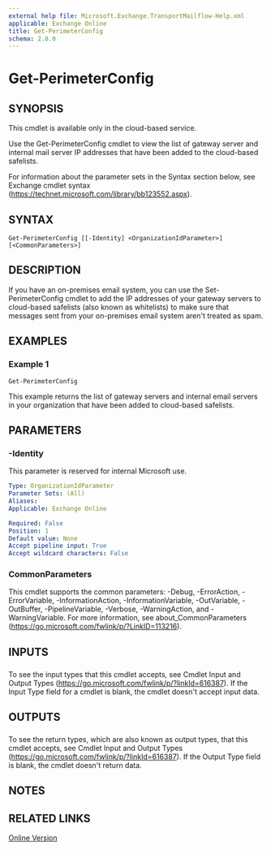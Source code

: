 ```yaml
---
external help file: Microsoft.Exchange.TransportMailflow-Help.xml
applicable: Exchange Online
title: Get-PerimeterConfig
schema: 2.0.0
---
```


# Get-PerimeterConfig

## SYNOPSIS
This cmdlet is available only in the cloud-based service.

Use the Get-PerimeterConfig cmdlet to view the list of gateway server and internal mail server IP addresses that have been added to the cloud-based safelists.

For information about the parameter sets in the Syntax section below, see Exchange cmdlet syntax (https://technet.microsoft.com/library/bb123552.aspx).

## SYNTAX

```
Get-PerimeterConfig [[-Identity] <OrganizationIdParameter>] [<CommonParameters>]
```

## DESCRIPTION
If you have an on-premises email system, you can use the Set-PerimeterConfig cmdlet to add the IP addresses of your gateway servers to cloud-based safelists (also known as whitelists) to make sure that messages sent from your on-premises email system aren't treated as spam.

## EXAMPLES

### Example 1
```
Get-PerimeterConfig
```

This example returns the list of gateway servers and internal email servers in your organization that have been added to cloud-based safelists.

## PARAMETERS

### -Identity
This parameter is reserved for internal Microsoft use.

```yaml
Type: OrganizationIdParameter
Parameter Sets: (All)
Aliases:
Applicable: Exchange Online

Required: False
Position: 1
Default value: None
Accept pipeline input: True
Accept wildcard characters: False
```

### CommonParameters
This cmdlet supports the common parameters: -Debug, -ErrorAction, -ErrorVariable, -InformationAction, -InformationVariable, -OutVariable, -OutBuffer, -PipelineVariable, -Verbose, -WarningAction, and -WarningVariable. For more information, see about_CommonParameters (https://go.microsoft.com/fwlink/p/?LinkID=113216).

## INPUTS

###  
To see the input types that this cmdlet accepts, see Cmdlet Input and Output Types (https://go.microsoft.com/fwlink/p/?linkId=616387). If the Input Type field for a cmdlet is blank, the cmdlet doesn't accept input data.

## OUTPUTS

###  
To see the return types, which are also known as output types, that this cmdlet accepts, see Cmdlet Input and Output Types (https://go.microsoft.com/fwlink/p/?linkId=616387). If the Output Type field is blank, the cmdlet doesn't return data.

## NOTES

## RELATED LINKS

[Online Version](https://technet.microsoft.com/library/34ef07d4-b055-4f33-bb88-15e41e0386db.aspx)

